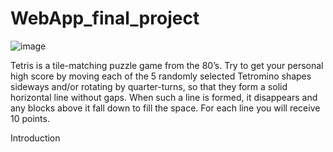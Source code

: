 # WebApp_final_project
![image](https://user-images.githubusercontent.com/110739896/185243962-2e415594-55db-444e-a757-9f6c5e1a3bc0.png)

Tetris is a tile-matching puzzle game from the 80’s. Try to get your personal high score by moving each of the 5 randomly selected Tetromino shapes sideways and/or rotating by quarter-turns, so that they form a solid horizontal line without gaps. When such a line is formed, it disappears and any blocks above it fall down to fill the space. For each line you will receive 10 points.

Introduction
